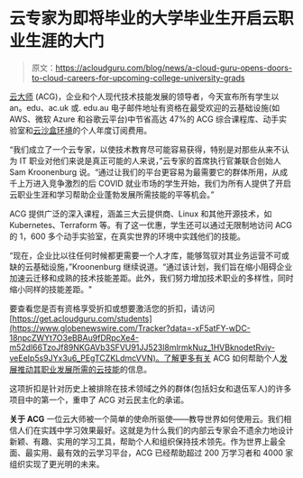 # 云专家为即将毕业的大学毕业生开启云职业生涯的大门

> 原文：<https://acloudguru.com/blog/news/a-cloud-guru-opens-doors-to-cloud-careers-for-upcoming-college-university-grads>

[云大师](https://www.globenewswire.com/Tracker?data=eWwXRgJbX2M7i8thw-Re_nMgSzqcBT998GnA54aGbx1rQGM2xM3Rphk57I6WBSscbAsE_LhPKendhuAi83LMYw==) (ACG)，企业和个人现代技术技能发展的领导者，今天宣布所有学生以 an。edu、ac.uk 或. edu.au 电子邮件地址有资格在最受欢迎的云基础设施(如 AWS、微软 Azure 和谷歌云平台)中节省高达 47%的 ACG 综合课程库、动手实验室和[云沙盒环境](https://acloudguru.com/platform/cloud-sandbox-playgrounds)的个人年度订阅费用。

“我们成立了一个云专家，以使技术教育尽可能容易获得，特别是对那些从来不认为 IT 职业对他们来说是真正可能的人来说，”云专家的首席执行官兼联合创始人 Sam Kroonenburg 说。“通过让我们的平台更容易为最需要它的群体所用，从成千上万进入竞争激烈的后 COVID 就业市场的学生开始，我们为所有人提供了开启云职业生涯和学习帮助企业蓬勃发展所需技能的平等机会。”

ACG 提供广泛的深入课程，涵盖三大云提供商、Linux 和其他开源技术，如 Kubernetes、Terraform 等。有了这一优惠，学生还可以通过无限制地访问 ACG 的 1，600 多个动手实验室，在真实世界的环境中实践他们的技能。

“现在，企业比以往任何时候都更需要一个人才库，能够驾驭对其业务运营不可或缺的云基础设施，”Kroonenburg 继续说道。“通过该计划，我们旨在缩小阻碍企业加速云迁移和成熟的技术技能差距。此外，我们努力增加技术职业的多样性，同时缩小同样的技能差距。"

要查看您是否有资格享受折扣或想要激活您的折扣，请访问[https://get.acloudguru.com/students](https://www.globenewswire.com/Tracker?data=-xF5atFY-wDC-18npcZWYt7O3eBBAu9fDRpcXe4-m52dl66TzoJf89NKGAVb3SFVU91JJ523l8mlrmkNuz_1HVBknodetRviy-veEeIp5s9JYx3u6_PEgTCZKLdmcVVN)。了解更多有关 ACG 如何帮助个人[发展推动其职业发展所需的云技能](https://acloudguru.com/solutions/individuals)的信息。

这项折扣是针对历史上被排除在技术领域之外的群体(包括妇女和退伍军人)的许多项目中的第一个，重申了 ACG 对云民主化的承诺。

**关于 ACG**
一位云大师被一个简单的使命所驱使——教导世界如何使用云。我们相信人们在实践中学习效果最好。这就是为什么我们的内部云专家会不遗余力地设计新颖、有趣、实用的学习工具，帮助个人和组织保持技术领先。作为世界上最全面、最实用、最有效的云学习平台，ACG 已经帮助超过 200 万学习者和 4000 家组织实现了更光明的未来。
